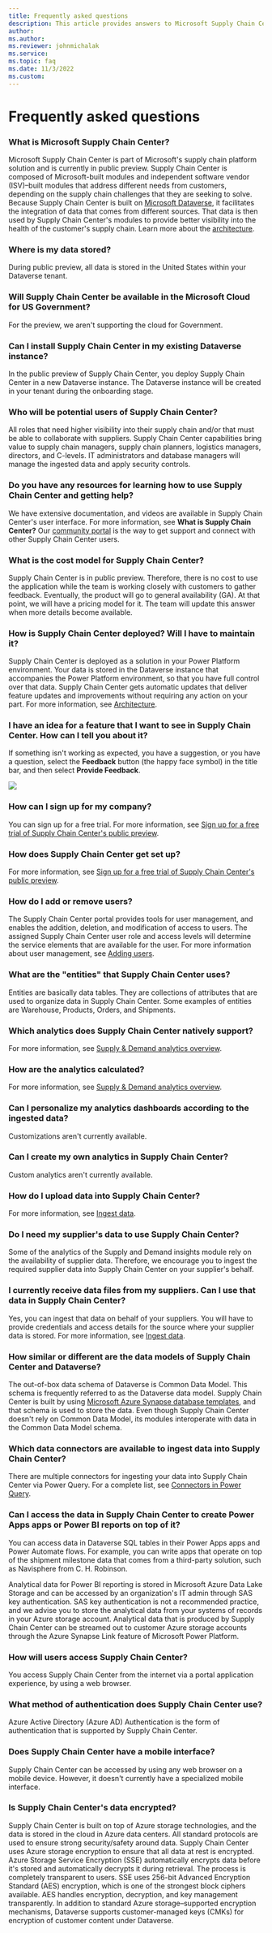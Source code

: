 ```yaml
---
title: Frequently asked questions
description: This article provides answers to Microsoft Supply Chain Center's frequently asked questions.
author: 
ms.author: 
ms.reviewer: johnmichalak
ms.service: 
ms.topic: faq
ms.date: 11/3/2022
ms.custom:
---
```


# Frequently asked questions

### What is Microsoft Supply Chain Center?

Microsoft Supply Chain Center is part of Microsoft's supply chain platform solution and is currently in public preview. Supply Chain Center is composed of Microsoft-built modules and independent software vendor (ISV)–built modules that address different needs from customers, depending on the supply chain challenges that they are seeking to solve. Because Supply Chain Center is built on [Microsoft Dataverse](https://learn.microsoft.com/power-apps/maker/data-platform/data-platform-intro), it facilitates the integration of data that comes from different sources. That data is then used by Supply Chain Center's modules to provide better visibility into the health of the customer's supply chain. Learn more about the [architecture](/overview/architecture.md).

### Where is my data stored?

During public preview, all data is stored in the United States within your Dataverse tenant.

### Will Supply Chain Center be available in the Microsoft Cloud for US Government?

For the preview, we aren't supporting the cloud for Government.

### Can I install Supply Chain Center in my existing Dataverse instance?

In the public preview of Supply Chain Center, you deploy Supply Chain Center in a new Dataverse instance. The Dataverse instance will be created in your tenant during the onboarding stage.

### Who will be potential users of Supply Chain Center?

All roles that need higher visibility into their supply chain and/or that must be able to collaborate with suppliers. Supply Chain Center capabilities bring value to supply chain managers, supply chain planners, logistics managers, directors, and C-levels. IT administrators and database managers will manage the ingested data and apply security controls.

### Do you have any resources for learning how to use Supply Chain Center and getting help?

We have extensive documentation, and videos are available in Supply Chain Center's user interface. For more information, see **What is Supply Chain Center?** Our [community portal](https://community.dynamics.com/) is the way to get support and connect with other Supply Chain Center users.

### What is the cost model for Supply Chain Center?

Supply Chain Center is in public preview. Therefore, there is no cost to use the application while the team is working closely with customers to gather feedback. Eventually, the product will go to general availability (GA). At that point, we will have a pricing model for it. The team will update this answer when more details become available.

### How is Supply Chain Center deployed? Will I have to maintain it?

Supply Chain Center is deployed as a solution in your Power Platform environment. Your data is stored in the Dataverse instance that accompanies the Power Platform environment, so that you have full control over that data. Supply Chain Center gets automatic updates that deliver feature updates and improvements without requiring any action on your part. For more information, see [Architecture](/overview/architecture.md).

### I have an idea for a feature that I want to see in Supply Chain Center. How can I tell you about it?

If something isn't working as expected, you have a suggestion, or you have a question, select the **Feedback** button (the happy face symbol) in the title bar, and then select **Provide Feedback**.

![](RackMultipart20221103-1-jl8kb3_html_b30545b1469a4dac.png)

### How can I sign up for my company?

You can sign up for a free trial. For more information, see [Sign up for a free trial of Supply Chain Center's public preview](/get_started/free_trial.md).

### How does Supply Chain Center get set up?

For more information, see [Sign up for a free trial of Supply Chain Center's public preview](/get_started/free_trial.md).

### How do I add or remove users?

The Supply Chain Center portal provides tools for user management, and enables the addition, deletion, and modification of access to users. The assigned Supply Chain Center user role and access levels will determine the service elements that are available for the user. For more information about user management, see [Adding users](/administer/add_users.md).

### What are the "entities" that Supply Chain Center uses?

Entities are basically data tables. They are collections of attributes that are used to organize data in Supply Chain Center. Some examples of entities are Warehouse, Products, Orders, and Shipments.

### Which analytics does Supply Chain Center natively support?

For more information, see [Supply & Demand analytics overview](/use/supply_and_demand.md).

### How are the analytics calculated?

For more information, see [Supply & Demand analytics overview](/use/supply_and_demand.md).

### Can I personalize my analytics dashboards according to the ingested data?

Customizations aren't currently available.

### Can I create my own analytics in Supply Chain Center?

Custom analytics aren't currently available.

### How do I upload data into Supply Chain Center?

For more information, see [Ingest data](/administer/ingest_data.md).

### Do I need my supplier's data to use Supply Chain Center?

Some of the analytics of the Supply and Demand insights module rely on the availability of supplier data. Therefore, we encourage you to ingest the required supplier data into Supply Chain Center on your supplier's behalf.

### I currently receive data files from my suppliers. Can I use that data in Supply Chain Center?

Yes, you can ingest that data on behalf of your suppliers. You will have to provide credentials and access details for the source where your supplier data is stored. For more information, see [Ingest data](/administer/ingest_data.md).

### How similar or different are the data models of Supply Chain Center and Dataverse?

The out-of-box data schema of Dataverse is Common Data Model. This schema is frequently referred to as the Dataverse data model. Supply Chain Center is built by using [Microsoft Azure Synapse database templates](https://learn.microsoft.com/azure/synapse-analytics/database-designer/overview-database-templates), and that schema is used to store the data. Even though Supply Chain Center doesn't rely on Common Data Model, its modules interoperate with data in the Common Data Model schema.

### Which data connectors are available to ingest data into Supply Chain Center?

There are multiple connectors for ingesting your data into Supply Chain Center via Power Query. For a complete list, see [Connectors in Power Query](https://learn.microsoft.com/power-query/connectors/).

### Can I access the data in Supply Chain Center to create Power Apps apps or Power BI reports on top of it?

You can access data in Dataverse SQL tables in their Power Apps apps and Power Automate flows. For example, you can write apps that operate on top of the shipment milestone data that comes from a third-party solution, such as Navisphere from C. H. Robinson.

Analytical data for Power BI reporting is stored in Microsoft Azure Data Lake Storage and can be accessed by an organization's IT admin through SAS key authentication. SAS key authentication is not a recommended practice, and we advise you to store the analytical data from your systems of records in your Azure storage account. Analytical data that is produced by Supply Chain Center can be streamed out to customer Azure storage accounts through the Azure Synapse Link feature of Microsoft Power Platform.

### How will users access Supply Chain Center?

You access Supply Chain Center from the internet via a portal application experience, by using a web browser.

### What method of authentication does Supply Chain Center use?

Azure Active Directory (Azure AD) Authentication is the form of authentication that is supported by Supply Chain Center.

### Does Supply Chain Center have a mobile interface?

Supply Chain Center can be accessed by using any web browser on a mobile device. However, it doesn't currently have a specialized mobile interface.

### Is Supply Chain Center's data encrypted?

Supply Chain Center is built on top of Azure storage technologies, and the data is stored in the cloud in Azure data centers. All standard protocols are used to ensure strong security/safety around data. Supply Chain Center uses Azure storage encryption to ensure that all data at rest is encrypted. Azure Storage Service Encryption (SSE) automatically encrypts data before it's stored and automatically decrypts it during retrieval. The process is completely transparent to users. SSE uses 256-bit Advanced Encryption Standard (AES) encryption, which is one of the strongest block ciphers available. AES handles encryption, decryption, and key management transparently. In addition to standard Azure storage–supported encryption mechanisms, Dataverse supports customer-managed keys (CMKs) for encryption of customer content under Dataverse.
